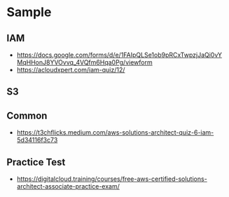 # Sample

## IAM

- https://docs.google.com/forms/d/e/1FAIpQLSe1ob9pRCxTwpzjJaQi0vYMqHHonJ8YVOvvq_4VQfm6Hqa0Pg/viewform
- https://acloudxpert.com/iam-quiz/12/

## S3

## Common

- https://t3chflicks.medium.com/aws-solutions-architect-quiz-6-iam-5d34116f3c73

## Practice Test

- https://digitalcloud.training/courses/free-aws-certified-solutions-architect-associate-practice-exam/